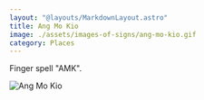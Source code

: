 ```yaml
---
layout: "@layouts/MarkdownLayout.astro"
title: Ang Mo Kio
image: ./assets/images-of-signs/ang-mo-kio.gif
category: Places
---
```


Finger spell "AMK".

![Ang Mo Kio](@signs/ang-mo-kio.gif)
